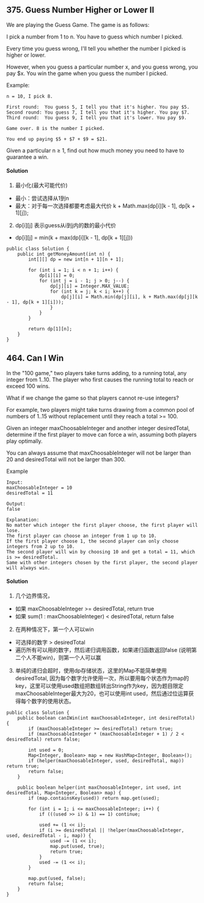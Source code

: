 ## 375. Guess Number Higher or Lower II
We are playing the Guess Game. The game is as follows:

I pick a number from 1 to n. You have to guess which number I picked.

Every time you guess wrong, I'll tell you whether the number I picked is higher or lower.

However, when you guess a particular number x, and you guess wrong, you pay $x. You win the game when you guess the number I picked.

Example:
~~~
n = 10, I pick 8.

First round:  You guess 5, I tell you that it's higher. You pay $5.
Second round: You guess 7, I tell you that it's higher. You pay $7.
Third round:  You guess 9, I tell you that it's lower. You pay $9.

Game over. 8 is the number I picked.

You end up paying $5 + $7 + $9 = $21.
~~~

Given a particular n ≥ 1, find out how much money you need to have to guarantee a win.

#### Solution
1. 最小化(最大可能代价)
  - 最小：尝试选择从1到n
  - 最大：对于每一次选择都要考虑最大代价 k + Math.max(dp[i][k - 1], dp[k + 1][j]);
2. dp[i][j] 表示guess从i到j内的数的最小代价
  - dp[i][j] = min(k + max(dp[i][k - 1], dp[k + 1][j]))

~~~
public class Solution {
    public int getMoneyAmount(int n) {
        int[][] dp = new int[n + 1][n + 1];

        for (int i = 1; i < n + 1; i++) {
            dp[i][i] = 0;
            for (int j = i - 1; j > 0; j--) {
                dp[j][i] = Integer.MAX_VALUE;
                for (int k = j; k < i; k++) {
                    dp[j][i] = Math.min(dp[j][i], k + Math.max(dp[j][k - 1], dp[k + 1][i]));
                }
            }
        }

        return dp[1][n];
    }
}
~~~

## 464. Can I Win
In the "100 game," two players take turns adding, to a running total, any integer from 1..10. The player who first causes the running total to reach or exceed 100 wins.

What if we change the game so that players cannot re-use integers?

For example, two players might take turns drawing from a common pool of numbers of 1..15 without replacement until they reach a total >= 100.

Given an integer maxChoosableInteger and another integer desiredTotal, determine if the first player to move can force a win, assuming both players play optimally.

You can always assume that maxChoosableInteger will not be larger than 20 and desiredTotal will not be larger than 300.

Example
~~~
Input:
maxChoosableInteger = 10
desiredTotal = 11

Output:
false

Explanation:
No matter which integer the first player choose, the first player will lose.
The first player can choose an integer from 1 up to 10.
If the first player choose 1, the second player can only choose integers from 2 up to 10.
The second player will win by choosing 10 and get a total = 11, which is >= desiredTotal.
Same with other integers chosen by the first player, the second player will always win.
~~~

#### Solution
1. 几个边界情况，
  - 如果 maxChoosableInteger >= desiredTotal, return true
  - 如果 sum(1 : maxChoosableInteger) < desiredTotal, return false
2. 在两种情况下，第一个人可以win
  - 可选择的数字 > desiredTotal
  - 遍历所有可以用的数字，然后递归调用函数，如果递归函数返回false (说明第二个人不能win)，则第一个人可以赢
3. 单纯的递归会超时，使用dp存储状态，这里的Map不能简单使用desiredTotal, 因为每个数字允许使用一次，所以要用每个状态作为map的key，这里可以使用used数组把数组转出String作为key，因为题目限定maxChoosableInteger最大为20，也可以使用int used，然后通过位运算获得每个数字的使用状态。

~~~
public class Solution {
    public boolean canIWin(int maxChoosableInteger, int desiredTotal) {
        if (maxChoosableInteger >= desiredTotal) return true;
        if (maxChoosableInteger * (maxChoosableInteger + 1) / 2 < desiredTotal) return false;

        int used = 0;
        Map<Integer, Boolean> map = new HashMap<Integer, Boolean>();
        if (helper(maxChoosableInteger, used, desiredTotal, map)) return true;
        return false;
    }

    public boolean helper(int maxChoosableInteger, int used, int desiredTotal, Map<Integer, Boolean> map) {     
        if (map.containsKey(used)) return map.get(used);

        for (int i = 1; i <= maxChoosableInteger; i++) {
            if (((used >> i) & 1) == 1) continue;

            used += (1 << i);
            if (i >= desiredTotal || !helper(maxChoosableInteger, used, desiredTotal - i, map)) {
                used -= (1 << i);
                map.put(used, true);
                return true;
            }
            used -= (1 << i);
        }

        map.put(used, false);
        return false;
    }
}
~~~
